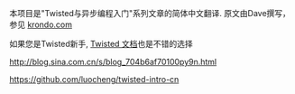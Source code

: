 本项目是"Twisted与异步编程入门"系列文章的简体中文翻译.
原文由Dave撰写，参见 [krondo.com](http://krondo.com/blog/?page_id=1327 "Twisted Introduction")

如果您是Twisted新手, [Twisted 文档](http://twistedmatrix.com/documents/current/core/howto/index.html)也是不错的选择

http://blog.sina.com.cn/s/blog_704b6af70100py9n.html

https://github.com/luocheng/twisted-intro-cn
